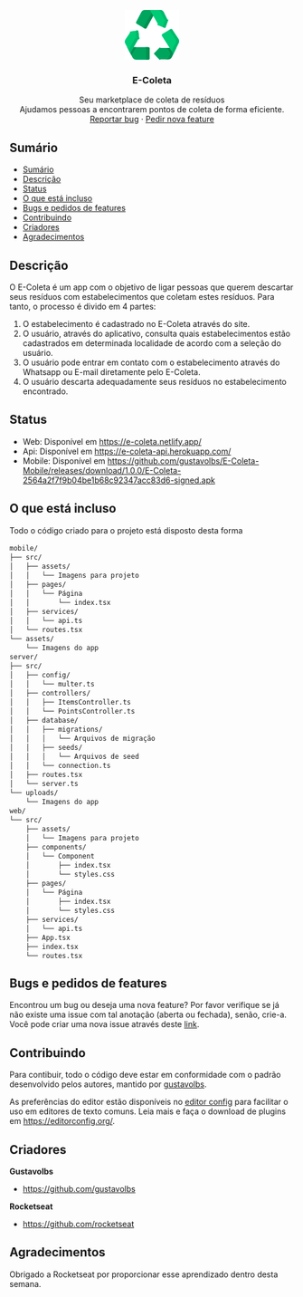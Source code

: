 <p align="center">
  <a href="https://example.com/">
    <img src="https://github.com/gustavolbs/E-Coleta/blob/master/logo.png" alt="Logo">
  </a>

  <h3 align="center">E-Coleta</h3>

  <p align="center">
    Seu marketplace de coleta de resíduos<br />
    Ajudamos pessoas a encontrarem pontos de coleta de forma eficiente.
    <br>
    <a href="https://github.com/gustavolbs/E-Coleta/issues/new?template=bug.md">Reportar bug</a>
    ·
    <a href="https://github.com/gustavolbs/E-Coleta/issues/new?template=feature.md&labels=feature">Pedir nova feature</a>
  </p>
</p>

## Sumário

- [Sumário](#sumário)
- [Descrição](#descrição)
- [Status](#status)
- [O que está incluso](#o-que-está-incluso)
- [Bugs e pedidos de features](#bugs-e-pedidos-de-features)
- [Contribuindo](#contribuindo)
- [Criadores](#criadores)
- [Agradecimentos](#agradecimentos)

## Descrição

O E-Coleta é um app com o objetivo de ligar pessoas que querem descartar seus resíduos com estabelecimentos que coletam estes resíduos. Para tanto, o processo é divido em 4 partes:

1. O estabelecimento é cadastrado no E-Coleta através do site.
2. O usuário, através do aplicativo, consulta quais estabelecimentos estão cadastrados em determinada localidade de acordo com a seleção do usuário.
3. O usuário pode entrar em contato com o estabelecimento através do Whatsapp ou E-mail diretamente pelo E-Coleta.
4. O usuário descarta adequadamente seus resíduos no estabelecimento encontrado.

## Status

- Web: Disponível em https://e-coleta.netlify.app/
- Api: Disponível em https://e-coleta-api.herokuapp.com/
- Mobile: Disponível em https://github.com/gustavolbs/E-Coleta-Mobile/releases/download/1.0.0/E-Coleta-2564a2f7f9b04be1b68c92347acc83d6-signed.apk

## O que está incluso

Todo o código criado para o projeto está disposto desta forma

```text
mobile/
├── src/
│   ├── assets/
│   │   └── Imagens para projeto
│   ├── pages/
│   │   └── Página
│   │       └── index.tsx
│   ├── services/
│   │   └── api.ts
│   └── routes.tsx
└── assets/
    └── Imagens do app
server/
├── src/
│   ├── config/
│   │   └── multer.ts
│   ├── controllers/
│   │   ├── ItemsController.ts
│   │   └── PointsController.ts
│   ├── database/
│   │   ├── migrations/
│   │   │   └── Arquivos de migração
│   │   ├── seeds/
│   │   │   └── Arquivos de seed
│   │   └── connection.ts
│   ├── routes.tsx
│   └── server.ts
└── uploads/
    └── Imagens do app
web/
└── src/
    ├── assets/
    │   └── Imagens para projeto
    ├── components/
    │   └── Component
    │       ├── index.tsx
    │       └── styles.css
    ├── pages/
    │   └── Página
    │       ├── index.tsx
    │       └── styles.css
    ├── services/
    │   └── api.ts
    ├── App.tsx
    ├── index.tsx
    └── routes.tsx
```

## Bugs e pedidos de features

Encontrou um bug ou deseja uma nova feature? Por favor verifique se já não existe uma issue com tal anotação (aberta ou fechada), senão, crie-a. Você pode criar uma nova issue através deste [link](https://github.com/gustavolbs/E-Coleta/issues/new).

## Contribuindo

Para contibuir, todo o código deve estar em conformidade com o padrão desenvolvido pelos autores, mantido por [gustavolbs](https://github.com/gustavolbs).

As preferências do editor estão disponíveis no [editor config](https://github.com/E-Coleta/blob/master/.editorconfig) para facilitar o uso em editores de texto comuns. Leia mais e faça o download de plugins em <https://editorconfig.org/>.

## Criadores

**Gustavolbs**

- <https://github.com/gustavolbs>

**Rocketseat**

- <https://github.com/rocketseat>

## Agradecimentos

Obrigado a Rocketseat por proporcionar esse aprendizado dentro desta semana.
